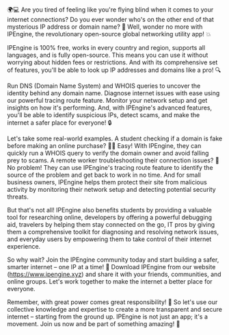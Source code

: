 🌍💻 Are you tired of feeling like you're flying blind when it comes to your internet connections? Do you ever wonder who's on the other end of that mysterious IP address or domain name? 🤔 Well, wonder no more with IPEngine, the revolutionary open-source global networking utility app! 💥

IPEngine is 100% free, works in every country and region, supports all languages, and is fully open-source. This means you can use it without worrying about hidden fees or restrictions. And with its comprehensive set of features, you'll be able to look up IP addresses and domains like a pro! 🔍

Run DNS (Domain Name System) and WHOIS queries to uncover the identity behind any domain name. Diagnose internet issues with ease using our powerful tracing route feature. Monitor your network setup and get insights on how it's performing. And, with IPEngine's advanced features, you'll be able to identify suspicious IPs, detect scams, and make the internet a safer place for everyone! 🔒

Let's take some real-world examples. A student checking if a domain is fake before making an online purchase? 👨‍🎓 Easy! With IPEngine, they can quickly run a WHOIS query to verify the domain owner and avoid falling prey to scams. A remote worker troubleshooting their connection issues? 🏢 No problem! They can use IPEngine's tracing route feature to identify the source of the problem and get back to work in no time. And for small business owners, IPEngine helps them protect their site from malicious activity by monitoring their network setup and detecting potential security threats.

But that's not all! IPEngine also benefits students by providing a valuable tool for researching online, developers by offering a powerful debugging aid, travelers by helping them stay connected on the go, IT pros by giving them a comprehensive toolkit for diagnosing and resolving network issues, and everyday users by empowering them to take control of their internet experience.

So why wait? Join the IPEngine community today and start building a safer, smarter internet – one IP at a time! 🚀 Download IPEngine from our website (https://www.ipengine.xyz) and share it with your friends, communities, and online groups. Let's work together to make the internet a better place for everyone.

Remember, with great power comes great responsibility! 💪 So let's use our collective knowledge and expertise to create a more transparent and secure internet – starting from the ground up. IPEngine is not just an app; it's a movement. Join us now and be part of something amazing! 🌟